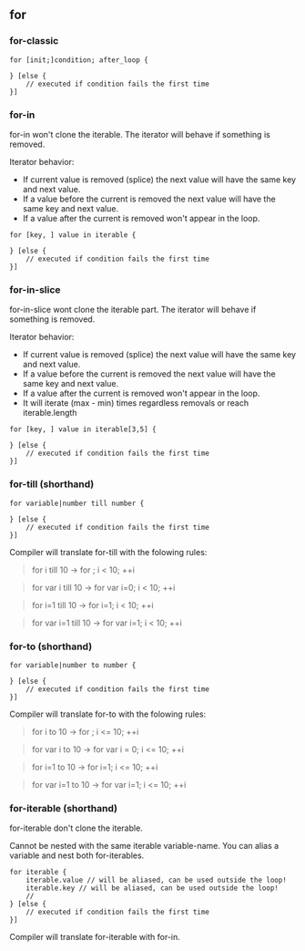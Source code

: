 ## for

### for-classic
```
for [init;]condition; after_loop {

} [else {
    // executed if condition fails the first time
}]

```


### for-in

for-in won't clone the iterable. The iterator will behave if something is removed.

Iterator behavior:

* If current value is removed (splice) the next value will have the same key and next value.
* If a value before the current is removed the next value will have the same key and next value.
* If a value after the current is removed won't appear in the loop.

```
for [key, ] value in iterable {

} [else {
    // executed if condition fails the first time
}]
```

### for-in-slice

for-in-slice wont clone the iterable part. The iterator will behave if something is removed.

Iterator behavior:

* If current value is removed (splice) the next value will have the same key and next value.
* If a value before the current is removed the next value will have the same key and next value.
* If a value after the current is removed won't appear in the loop.
* It will iterate (max - min) times regardless removals or reach iterable.length

```
for [key, ] value in iterable[3,5] {

} [else {
    // executed if condition fails the first time
}]
```

### for-till (shorthand)

```
for variable|number till number {

} [else {
    // executed if condition fails the first time
}]
```

Compiler will translate for-till with the folowing rules:
> for i till 10 -> for ; i < 10; ++i

> for var i till 10 -> for var i=0; i < 10; ++i

> for i=1 till 10 -> for i=1; i < 10; ++i

> for var i=1 till 10 -> for var i=1; i < 10; ++i

### for-to  (shorthand)

```
for variable|number to number {

} [else {
    // executed if condition fails the first time
}]
```

Compiler will translate for-to with the folowing rules:
> for i to 10 -> for ; i <= 10; ++i

> for var i to 10 -> for var i = 0; i <= 10; ++i

> for i=1 to 10 -> for i=1; i <= 10; ++i

> for var i=1 to 10 -> for var i=1; i <= 10; ++i

### for-iterable (shorthand)

for-iterable don't clone the iterable.

Cannot be nested with the same iterable variable-name. You can alias a variable and nest both for-iterables.

```
for iterable {
    iterable.value // will be aliased, can be used outside the loop!
    iterable.key // will be aliased, can be used outside the loop!
    //
} [else {
    // executed if condition fails the first time
}]
```

Compiler will translate for-iterable with for-in.
